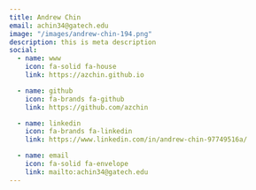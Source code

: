 ```yaml
---
title: Andrew Chin
email: achin34@gatech.edu
image: "/images/andrew-chin-194.png"
description: this is meta description
social:
  - name: www
    icon: fa-solid fa-house
    link: https://azchin.github.io

  - name: github
    icon: fa-brands fa-github
    link: https://github.com/azchin

  - name: linkedin
    icon: fa-brands fa-linkedin
    link: https://www.linkedin.com/in/andrew-chin-97749516a/

  - name: email
    icon: fa-solid fa-envelope
    link: mailto:achin34@gatech.edu
---
```



